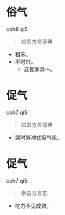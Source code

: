 # 俗气
coh8 qi5
> 如东方言词典
- 粗笨。
- 不时兴。
  - 这套家具～。

# 促气
coh7 qi5
> 如皋方言词典
- 哭时脉冲式吸气状。

# 促气
coh7 qi5
> 泰县方言志
- 吃力不见成效。

